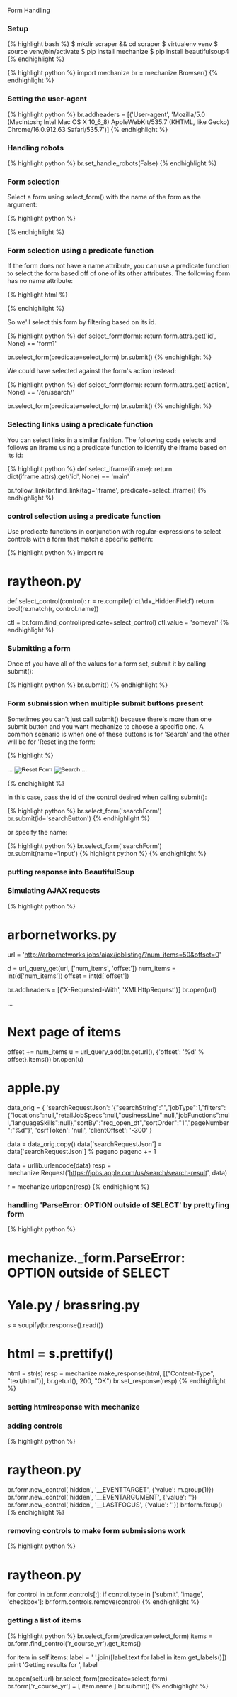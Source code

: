 Form Handling

### Setup
{% highlight bash %}
$ mkdir scraper && cd scraper
$ virtualenv venv
$ source venv/bin/activate
$ pip install mechanize
$ pip install beautifulsoup4
{% endhighlight %}

{% highlight python %}
import mechanize
br = mechanize.Browser()
{% endhighlight %}

### Setting the user-agent

{% highlight python %}
br.addheaders = [('User-agent',
                  'Mozilla/5.0 (Macintosh; Intel Mac OS X 10_6_8) AppleWebKit/535.7 (KHTML, like Gecko) Chrome/16.0.912.63 Safari/535.7')]
{% endhighlight %}

### Handling robots

{% highlight python %}
br.set_handle_robots(False)
{% endhighlight %}

### Form selection

Select a form using select_form() with the name of the form as the argument:

{% highlight python %}

{% endhighlight %}

### Form selection using a predicate function

If the form does not have a name attribute, you can use a predicate function to select the form based off
of one of its other attributes. The following form has no name attribute:

{% highlight html %}
<form method="post" action="/en/search/" id="form1">
{% endhighlight %}

So we'll select this form by filtering based on its id.

{% highlight python %}
def select_form(form):
  return form.attrs.get('id', None) == 'form1'

br.select_form(predicate=select_form)
br.submit()
{% endhighlight %}

We could have selected against the form's action instead:

{% highlight python %}
def select_form(form):
  return form.attrs.get('action', None) == '/en/search/'

br.select_form(predicate=select_form)
br.submit()
{% endhighlight %}

### Selecting links using a predicate function

You can select links in a similar fashion. The following code
selects and follows an iframe using a predicate function to identify
the iframe based on its id:

{% highlight python %}
def select_iframe(iframe):
  return dict(iframe.attrs).get('id', None) == 'main'

br.follow_link(br.find_link(tag='iframe', predicate=select_iframe))
{% endhighlight %}

### control selection using a predicate function

Use predicate functions in conjunction with regular-expressions to
select controls with a form that match a specific pattern:

{% highlight python %}
import re

# raytheon.py
def select_control(control):
  r = re.compile(r'ctl\d+_HiddenField')
  return bool(re.match(r, control.name))

ctl = br.form.find_control(predicate=select_control)
ctl.value = 'someval'
{% endhighlight %}

### Submitting a form

Once of you have all of the values for a form set, submit it by
calling submit():

{% highlight python %}
br.submit()
{% endhighlight %}

### Form submission when multiple submit buttons present

Sometimes you can't just call submit() because there's more than one submit button 
and you want mechanize to choose a specific one. A common scenario is when one of 
these buttons is for 'Search' and the other will be for 'Reset'ing the form:

{% highlight %}
<form name="searchForm" method="post" action="search.do">
  ...
  <input type="image" name="reset" src="Reset.gif" alt="Reset Form">
  <input type="image" name="input" src="Search.gif" id="searchButton" alt="Search">
  ...
</form>
{% endhighlight %}

In this case, pass the id of the control desired when calling submit():

{% highlight python %}
br.select_form('searchForm')
br.submit(id='searchButton')
{% endhighlight %}

or specify the name:

{% highlight python %}
br.select_form('searchForm')
br.submit(name='input')
{% highlight python %}
{% endhighlight %}

### putting response into BeautifulSoup

### Simulating AJAX requests

{% highlight python %}
# arbornetworks.py
url = 'http://arbornetworks.jobs/ajax/joblisting/?num_items=50&offset=0'

d = url_query_get(url, ['num_items', 'offset'])
num_items = int(d['num_items'])
offset = int(d['offset'])

br.addheaders = [('X-Requested-With', 'XMLHttpRequest')]
br.open(url)

...

# Next page of items  
offset += num_items
u = url_query_add(br.geturl(), {'offset': '%d' % offset}.items())
br.open(u)

# apple.py
data_orig = { 'searchRequestJson': '{"searchString":"","jobType":1,"filters":{"locations":null,"retailJobSpecs":null,"businessLine":null,"jobFunctions":null,"languageSkills":null},"sortBy":"req_open_dt","sortOrder":"1","pageNumber":"%d"}',
               'csrfToken': 'null',
               'clientOffset': '-300'
            }

data = data_orig.copy()
data['searchRequestJson'] = data['searchRequestJson'] % pageno
pageno += 1

data = urllib.urlencode(data)
resp = mechanize.Request('https://jobs.apple.com/us/search/search-result', data)

r = mechanize.urlopen(resp)
{% endhighlight %}

### handling 'ParseError: OPTION outside of SELECT' by prettyfing form

{% highlight python %}
# mechanize._form.ParseError: OPTION outside of SELECT
# Yale.py / brassring.py
  
s = soupify(br.response().read())
# html = s.prettify()                                                                                                                                                   
html = str(s)
resp = mechanize.make_response(html, [("Content-Type", "text/html")],
                               br.geturl(), 200, "OK")
br.set_response(resp)
{% endhighlight %}

### setting htmlresponse with mechanize

### adding controls

{% highlight python %}
# raytheon.py
br.form.new_control('hidden', '__EVENTTARGET',   {'value': m.group(1)})
br.form.new_control('hidden', '__EVENTARGUMENT', {'value': ''})
br.form.new_control('hidden', '__LASTFOCUS',     {'value': ''})
br.form.fixup()
{% endhighlight %}

### removing controls to make form submissions work

{% highlight python %}
# raytheon.py
for control in br.form.controls[:]:
  if control.type in ['submit', 'image', 'checkbox']:
    br.form.controls.remove(control)
{% endhighlight %}

### getting a list of items

{% highlight python %}
br.select_form(predicate=select_form)
items = br.form.find_control('r_course_yr').get_items()

for item in self.items:
  label = ' '.join([label.text for label in item.get_labels()])
  print 'Getting results for ', label

  br.open(self.url)
  br.select_form(predicate=select_form)
  br.form['r_course_yr'] = [ item.name ]
  br.submit()
{% endhighlight %}
